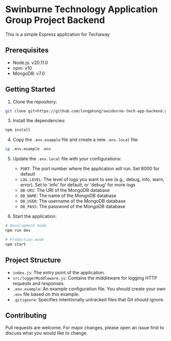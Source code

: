 # Swinburne Technology Application Group Project Backend

This is a simple Express application for Techaway

## Prerequisites

- Node.js: v20.11.0
- npm: v10
- MongoDB: v7.0

## Getting Started

1. Clone the repository:
```bash
git clone git+https://github.com/longphung/swinburne-tech-app-backend.git
```
3. Install the dependencies:
```bash
npm install
```
4. Copy the `.env.example` file and create a new `.env.local` file:
```bash
cp .env.example .env
```
5. Update the `.env.local` file with your configurations:
   - `PORT`: The port number where the application will run. Set 8000 for default
   - `LOG_LEVEL`: The level of logs you want to see (e.g., debug, info, warn, error). Set to 'info' for default, or 'debug' for more logs
   - `DB-URI`: The URI of the MongoDB database
   - `DB_NAME`: The name of the MongoDB database
   - `DB_USER`: The username of the MongoDB database
   - `DB_PASS`: The password of the MongoDB database

6. Start the application:
```bash
# Development mode
npm run dev

# Production mode
npm start
```

## Project Structure

- `index.js`: The entry point of the application.
- `src/loggerMiddleware.js`: Contains the middleware for logging HTTP requests and responses.
- `.env.example`: An example configuration file. You should create your own `.env` file based on this example.
- `.gitignore`: Specifies intentionally untracked files that Git should ignore.

## Contributing

Pull requests are welcome. For major changes, please open an issue first to discuss what you would like to change.



